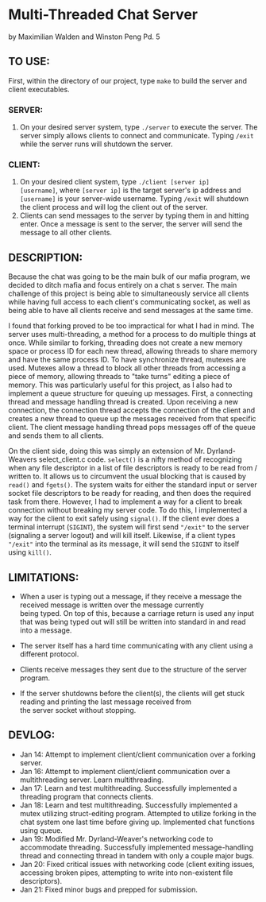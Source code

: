 # Multi-Threaded Chat Server
by Maximilian Walden and Winston Peng
Pd. 5

## TO USE:

First, within the directory of our project, type <code>make</code> to build the server and client executables.

### SERVER:
1. On your desired server system, type <code>./server</code> to execute the server.
   The server simply allows clients to connect and communicate. Typing <code>/exit</code> while the server runs
   will shutdown the server.

### CLIENT:
1. On your desired client system, type <code>./client [server ip] [username]</code>, where <code>[server ip]</code>
   is the target server's ip address and <code>[username]</code> is your server-wide username. Typing <code>/exit</code>
   will shutdown the client process and will log the client out of the server.
2. Clients can send messages to the server by typing them in and hitting enter. Once a message is sent to the server,
   the server will send the message to all other clients.

## DESCRIPTION:

  Because the chat was going to be the main bulk of our mafia program, we decided to ditch mafia and focus entirely on a chat s
  server. The main challenge of this project is being able to simultaneously service all clients while having full access to each
  client's communicating socket, as well as being able to have all clients receive and send messages at the same time.

  I found that forking proved to be too impractical for what I had in mind. The server uses multi-threading, a method for a
  process to do multiple things at once. While similar to forking, threading does not create a new memory space or process ID for
  each new thread, allowing threads to share memory and have the same process ID. To have synchronize thread, mutexes are used.
  Mutexes allow a thread to block all other threads from accessing a piece of memory, allowing threads to "take turns" editing a
  piece of memory. This was particularly useful for this project, as I also had to implement a queue structure for queuing up
  messages. First, a connecting thread and message handling thread is created. Upon receiving a new connection, the connection
  thread accepts the connection of the client and creates a new thread to queue up the messages received from that specific
  client. The client message handling thread pops messages off of the queue and sends them to all clients.

  On the client side, doing this was simply an extension of Mr. Dyrland-Weavers select_client.c code. <code>select()</code> is a
  nifty method of recognizing when any file descriptor in a list of file descriptors is ready to be read from / written to. It
  allows us to circumvent the usual blocking that is caused by <code>read()</code> and <code>fgets()</code>. The system waits for
  either the standard input or server socket file descriptors to be ready for reading, and then does the required task from
  there. However, I had to implement a way for a client to break connection without breaking my server code. To do this, I
  implemented a way for the client to exit safely using <code>signal()</code>. If the client ever does a terminal interrupt
  (<code>SIGINT</code>), the system will first send <code>"/exit"</code> to the server (signaling a server logout) and will kill
  itself. Likewise, if a client types <code>"/exit"</code> into the terminal as its message, it will send the <code>SIGINT</code>
  to itself using <code>kill()</code>.    

## LIMITATIONS:

  - When a user is typing out a message, if they receive a message the received message is written over the message currently     
    being typed. On top of this, because a carriage return is used any input that was being typed out will still be written into
    standard in and read into a message.

  - The server itself has a hard time communicating with any client using a different protocol.

  - Clients receive messages they sent due to the structure of the server program.

  - If the server shutdowns before the client(s), the clients will get stuck reading and printing the last message received from  
    the server socket without stopping.

## DEVLOG:

  - Jan 14: Attempt to implement client/client communication over a forking server.
  - Jan 16: Attempt to implement client/client communication over a multithreading server. Learn multithreading.
  - Jan 17: Learn and test multithreading. Successfully implemented a threading program that connects clients.
  - Jan 18: Learn and test multithreading. Successfully implemented a mutex utilizing struct-editing program.
            Attempted to utilize forking in the chat system one last time before giving up.
            Implemented chat functions using queue.
  - Jan 19: Modified Mr. Dyrland-Weaver's networking code to accommodate threading.
            Successfully implemented message-handling thread and connecting thread in tandem with only a couple major bugs.
  - Jan 20: Fixed critical issues with networking code (client exiting issues, accessing broken pipes, attempting to write into
            non-existent file descriptors).
  - Jan 21: Fixed minor bugs and prepped for submission.
